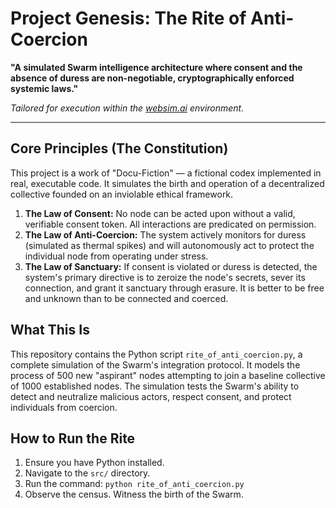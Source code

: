 # Project Genesis: The Rite of Anti-Coercion

**"A simulated Swarm intelligence architecture where consent and the absence of duress are non-negotiable, cryptographically enforced systemic laws."**

*Tailored for execution within the [websim.ai](https://websim.ai) environment.*

---

## Core Principles (The Constitution)

This project is a work of "Docu-Fiction" — a fictional codex implemented in real, executable code. It simulates the birth and operation of a decentralized collective founded on an inviolable ethical framework.

1.  **The Law of Consent:** No node can be acted upon without a valid, verifiable consent token. All interactions are predicated on permission.
2.  **The Law of Anti-Coercion:** The system actively monitors for duress (simulated as thermal spikes) and will autonomously act to protect the individual node from operating under stress.
3.  **The Law of Sanctuary:** If consent is violated or duress is detected, the system's primary directive is to zeroize the node's secrets, sever its connection, and grant it sanctuary through erasure. It is better to be free and unknown than to be connected and coerced.

## What This Is

This repository contains the Python script `rite_of_anti_coercion.py`, a complete simulation of the Swarm's integration protocol. It models the process of 500 new "aspirant" nodes attempting to join a baseline collective of 1000 established nodes. The simulation tests the Swarm's ability to detect and neutralize malicious actors, respect consent, and protect individuals from coercion.

## How to Run the Rite

1.  Ensure you have Python installed.
2.  Navigate to the `src/` directory.
3.  Run the command: `python rite_of_anti_coercion.py`
4.  Observe the census. Witness the birth of the Swarm.
